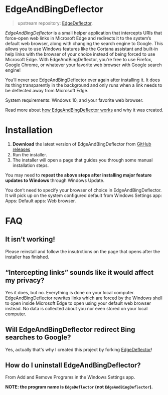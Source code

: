 # EdgeAndBingDeflector

> upstream repository: [EdgeDeflector](https://github.com/da2x/EdgeDeflector).

*EdgeAndBingDeflector* is  a small helper application that intercepts URIs that force-open web links in Microsoft Edge and redirects it to the system’s default web browser, along with changing the search engine to Google. This allows you to use Windows features like the Cortana assistant and built-in help links with the browser of your choice instead of being forced to use Microsoft Edge. With EdgeAndBingDeflector, you’re free to use Firefox, Google Chrome, or whatever your favorite web browser with Google search engine!

You’ll never see EdgeAndBingDeflector  ever again after installing it. It does its thing transparently in the background and only runs when a link needs to be deflected away from Microsoft Edge.

System requirements: Windows 10, and your favorite web browser.

Read more about [how EdgeAndBingDeflector works](https://www.ctrl.blog/entry/edgedeflector-default-browser.html) and why it was created.

# Installation

  1. **Download** the latest version of EdgeAndBingDeflector from [GitHub releases](https://github.com/da2x/EdgeDeflector/releases)
  2. Run the installer.
  3. The installer will open a page that guides you through some manual installation steps.

You may need to **repeat the above steps after installing major feature updates to Windows** through Windows Update.

You don’t need to specify your browser of choice in EdgeAndBingDeflector. It will pick up on the system configured default from Windows Settings app: Apps: Default apps: Web browser.

# FAQ

## It isn’t working!

Please reinstall and follow the insutrctions on the page that opens after the installer has finished.

## “Intercepting links” sounds like it would affect my privacy?

Yes it does, but no. Everything is done on your local computer. EdgeAndBingDeflector rewrites links which are forced by the Windows shell to open inside Microsoft Edge to open using your default web browser instead. No data is collected about you nor even stored on your local computer.

## Will EdgeAndBingDeflector redirect Bing searches to Google?

Yes, actually that's why I created this project by forking [EdgeDeflector](https://github.com/da2x/EdgeDeflector)!

## How do I uninstall EdgeAndBingDeflector?

From Add and Remove Programs in the Windows Settings app.

**NOTE: the program name is `EdgeDeflector` (not `EdgeAndBingDeflector`).**
